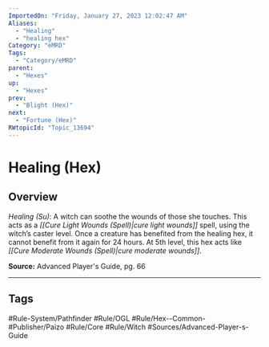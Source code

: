 ```yaml
---
ImportedOn: "Friday, January 27, 2023 12:02:47 AM"
Aliases:
  - "Healing"
  - "healing hex"
Category: "eMRD"
Tags:
  - "Category/eMRD"
parent:
  - "Hexes"
up:
  - "Hexes"
prev:
  - "Blight (Hex)"
next:
  - "Fortune (Hex)"
RWtopicId: "Topic_13694"
---
```

# Healing (Hex)
## Overview
*Healing (Su)*: A witch can soothe the wounds of those she touches. This acts as a *[[Cure Light Wounds (Spell)|cure light wounds]]* spell, using the witch’s caster level. Once a creature has benefited from the healing hex, it cannot benefit from it again for 24 hours. At 5th level, this hex acts like *[[Cure Moderate Wounds (Spell)|cure moderate wounds]]*.

**Source:** Advanced Player's Guide, pg. 66


---
## Tags
#Rule-System/Pathfinder #Rule/OGL #Rule/Hex--Common- #Publisher/Paizo #Rule/Core #Rule/Witch #Sources/Advanced-Player-s-Guide

